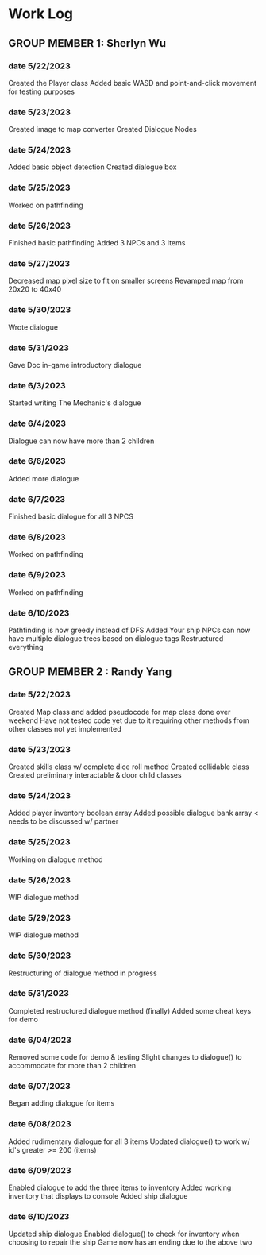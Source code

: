 # Work Log

## GROUP MEMBER 1: Sherlyn Wu

### date 5/22/2023

Created the Player class
Added basic WASD and point-and-click movement for testing purposes

### date 5/23/2023

Created image to map converter
Created Dialogue Nodes

### date 5/24/2023

Added basic object detection
Created dialogue box

### date 5/25/2023

Worked on pathfinding

### date 5/26/2023

Finished basic pathfinding
Added 3 NPCs and 3 Items

### date 5/27/2023

Decreased map pixel size to fit on smaller screens
Revamped map from 20x20 to 40x40

### date 5/30/2023

Wrote dialogue

### date 5/31/2023

Gave Doc in-game introductory dialogue

### date 6/3/2023

Started writing The Mechanic's dialogue

### date 6/4/2023

Dialogue can now have more than 2 children

### date 6/6/2023

Added more dialogue

### date 6/7/2023

Finished basic dialogue for all 3 NPCS

### date 6/8/2023

Worked on pathfinding

### date 6/9/2023

Worked on pathfinding

### date 6/10/2023

Pathfinding is now greedy instead of DFS
Added Your ship
NPCs can now have multiple dialogue trees based on dialogue tags
Restructured everything

## GROUP MEMBER 2 : Randy Yang

### date 5/22/2023

Created Map class and added pseudocode for map class done over weekend
Have not tested code yet due to it requiring other methods from other classes not yet implemented

### date 5/23/2023

Created skills class w/ complete dice roll method
Created collidable class
Created preliminary interactable & door child classes

### date 5/24/2023

Added player inventory boolean array
Added possible dialogue bank array < needs to be discussed w/ partner

### date 5/25/2023

Working on dialogue method

### date 5/26/2023

WIP dialogue method

### date 5/29/2023

WIP dialogue method

### date 5/30/2023

Restructuring of dialogue method in progress

### date 5/31/2023

Completed restructured dialogue method (finally)
Added some cheat keys for demo

### date 6/04/2023

Removed some code for demo & testing
Slight changes to dialogue() to accommodate for more than 2 children

### date 6/07/2023

Began adding dialogue for items

### date 6/08/2023

Added rudimentary dialogue for all 3 items
Updated dialogue() to work w/ id's greater >= 200 (items)

### date 6/09/2023

Enabled dialogue to add the three items to inventory
Added working inventory that displays to console
Added ship dialogue  

### date 6/10/2023

Updated ship dialogue
Enabled dialogue() to check for inventory when choosing to repair the ship
Game now has an ending due to the above two  
